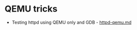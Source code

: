 # QEMU tricks

* Testing httpd using QEMU only and GDB - [httpd-qemu.md](https://github.com/kxynos/embedded_hacking/blob/master/qemu/httpd-qemu.md)
